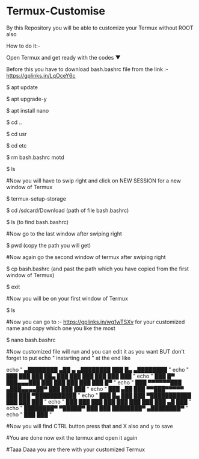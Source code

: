 # Termux-Customise
By this Repository you will be able to customize your Termux without ROOT also

How to do it:-

Open Termux and get ready with the codes ▼

Before this you have to download bash.bashrc file from the link :- https://gplinks.in/LqOceY6c

$ apt update

$ apt upgrade-y

$ apt install nano

$ cd ..

$ cd usr

$ cd etc

$ rm bash.bashrc motd

$ ls

#Now you will have to swip right and click on NEW SESSION for a new window of Termux

$ termux-setup-storage

$ cd /sdcard/Download (path of file bash.bashrc)

$ ls (to find bash.bashrc)

#Now go to the last window after swiping right

$ pwd (copy the path you will get)

#Now again go the second window of termux after swiping right

$ cp bash.bashrc  (and past the path which you have copied from the first window of Termux)

$ exit

#Now you will be on your first window of Termux

$ ls

#Now you can go to :- https://gplinks.in/wg1wTSXv for your customized name and copy which one you like the most

$ nano bash.bashrc

#Now customized file will run and you can edit it as you want BUT don't forget to put echo " instarting and " at the end like

echo "      ▄████████ ▄██   ▄      ▄████████ ███    █▄     ▄████████ "
echo "     ███    ███ ███   ██▄   ███    ███ ███    ███   ███    ███ "
echo "     ███    █▀  ███▄▄▄███   ███    ███ ███    ███   ███    █▀  "
echo "     ███        ▀▀▀▀▀▀███  ▄███▄▄▄▄██▀ ███    ███   ███        "
echo "     ███        ▄██   ███ ▀▀███▀▀▀▀▀   ███    ███ ▀███████████ "
echo "     ███    █▄  ███   ███ ▀███████████ ███    ███          ███ "
echo "     ███    ███ ███   ███   ███    ███ ███    ███    ▄█    ███ "
echo "     ████████▀   ▀█████▀    ███    ███ ████████▀   ▄████████▀  "
echo "                            ███    ███                         "

#Now you will find CTRL button press that and X also and y to save

#You are done now exit the termux and open it again 

#Taaa Daaa you are there with your customized Termux 

